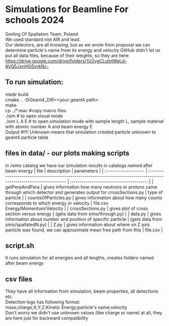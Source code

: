 # Simulations for Beamline For schools 2024
Smiling Of Spallation Team, Poland\
We used standard nist AIR and lead.\
Our detectors, are all knowing, but as we wrote from proposal we can determine particle's name from its energy and velocity
GitHub didn't let us put all data files, because of their weights, so they are here: https://drive.google.com/drive/folders/1U2vgCLuIntWeLd-AVQ5JxnH0i5vrkNc-
## To run simulation:
mkdir build\
cmake .. -DGeant4_DIR=\<your geant4 path\>\
make\
cp ../*.mac #copy macro files\
./sim # to open visual mode\
./sim L A E # to open simulation mode with sample length L, sample material with atomic number A and beam energy E\
Output #!!!! Unknown  means that simulation created particle unknown to geant4 particle table
## files in data/ - our plots making scripts
in /sims catalog we have our simulation results in catalogs named after beam energy
| file                 | description                                                                                                          |               parameters                |
| :------------------- | :------------------------------------------------------------------------------------------------------------------- | :-------------------------------------: |
| getPerpAndPara       | gives information how many neutrons or protons came through which detector and generates output for crossSections.py |            type of particle             |
| countsOfParticles.py | gives information about how many counts corresponds to which energy or velocity                                      |    file.csv Energy/Momentum/Velocity    |
| crossSections.py     | gives plot of cross section versus energy                                                                            | (gets data from sims/through.py) |
| data.py              | gives information about number and position of specific particle                                                     | (gets data from sims/spallatedN.py) |
| Z.py                 | gives information about where on Z axis particle was found, we can approximate mean free path from this              |                file.csv                 |
## script.sh
It runs simulation for all energies and all lengths, creates folders named after beam energy
## csv files
They have all information from simulation, beam properties, all detections etc.\
Detection logs has following format:\
mass;charge;X;Y;Z;Kinetic Energy;particle's name;velocity\
Don't worry we didn't use unknown values (like charge or name) at all, they are here just for backward compatibility